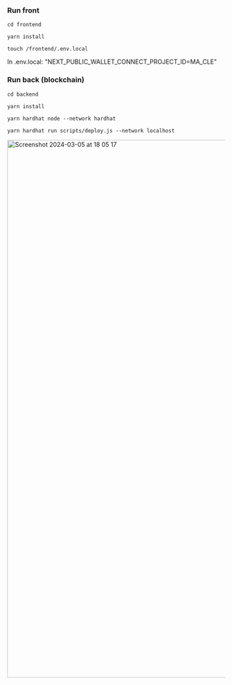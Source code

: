 ### Run front

`cd frontend`

`yarn install`

`touch /frontend/.env.local`

In .env.local: "NEXT_PUBLIC_WALLET_CONNECT_PROJECT_ID=MA_CLE"

### Run back (blockchain)

`cd backend`

`yarn install`

`yarn hardhat node --network hardhat`

`yarn hardhat run scripts/deploy.js --network localhost`

<img width="1241" alt="Screenshot 2024-03-05 at 18 05 17" src="https://github.com/beubeubeubeu/Projet3_MEDXBEN/assets/4832337/07314e1c-f091-4766-bd90-0479635a8899">
